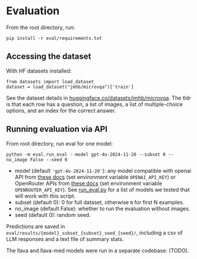 # Evaluation
From the root directory, run:
```
pip install -r eval/requirements.txt
```

## Accessing the dataset 
With HF datasets installed:
```
from datasets import load_dataset
dataset = load_dataset("jmhb/microvqa")['train']
```
See the dataset details in [huggingface.co/datasets/jmhb/microvqa](https://huggingface.co/datasets/jmhb/microvqa). The tldr is that each row has a question, a list of images, a list of multiple-choice options, and an index for the correct answer. 


## Running evaluation via API
From root directory, run eval for one model:
```
python -m eval.run_eval --model gpt-4o-2024-11-20 --subset 0 --no_image False --seed 0 
```
- model (default `'gpt-4o-2024-11-20'`): any model compatible with openai API from [these docs](https://platform.openai.com/docs/models/) (set environment variable `OPENAI_API_KEY`) or OpenRouter APIs from [these docs](https://openrouter.ai/) (set environment variable `OPENROUTER_API_KEY`). See [run_eval.py](run_eval.py) for a list of models we tested that will work with this script.
- subset (default 0): 0 for full dataset, otherwise `N` for first N examples.
- no_image (default False): whether to run the evaluation without images.
- seed (default 0): random seed.

Predictions are saved in `eval/results/{model}_subset_{subset}_seed_{seed}/`, including a csv of LLM responses and a text file of summary stats.

The llava and llava-med models were run in a separate codebase: (TODO).

